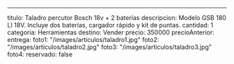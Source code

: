 ---
titulo: Taladro percutor Bosch 18v + 2 baterías
descripcion: Modelo GSB 180 LI 18V. Incluye dos baterías, cargador rápido y kit de
  puntas.
cantidad: 1
categoria: Herramientas
destino: Vender
precio: 350000
precioAnterior: 
entrega: 
foto1: "/images/articulos/taladro1.jpg"
foto2: "/images/articulos/taladro2.jpg"
foto3: "/images/articulos/taladro3.jpg"
foto4: 
reservado: false
